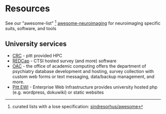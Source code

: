 # Resources

See our "awesome-list" [^awesome] [awesome-neuroimaging](https://github.com/NPACore/awesome-neuroimaging)  for neuroimaging specific suits, software, and tools

## University services
 * [CRC](https://github.com/sindresorhus/awesome)    - pitt provided HPC 
 * [REDCap](https://www.ctsiredcap.pitt.edu/redcap/) - CTSI hosted survey (and more) software
 * [OAC](https://oac.pitt.edu/services-we-offer/) - the office of academic computing offers the department of psychiatry database development and hosting, survey collection with custom web forms or text messaging, data/backup management, and more.
 * [Pitt EWI](https://www.technology.pitt.edu/help-desk/how-to-documents/enterprise-web-infrastructure-ewi) - Enterprise Web Infrastructure provides university hosted php (e.g. wordpress, dokuwiki) or static websites

[^awesome]: curated lists with a lose specification: [sindresorhus/awesome](https://github.com/sindresorhus/awesome)
